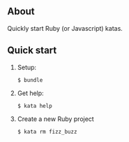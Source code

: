 ## About

Quickly start Ruby (or Javascript) katas.

## Quick start

1. Setup:

     ```
     $ bundle 
     ```

2. Get help:

     ```
     $ kata help
     ```

3. Create a new Ruby project

     ```
     $ kata rm fizz_buzz
     ```
